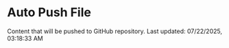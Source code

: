 # Auto Push File

Content that will be pushed to GitHub repository.
Last updated: 07/22/2025, 03:18:33 AM